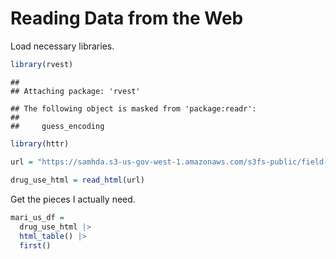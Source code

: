 Reading Data from the Web
================

Load necessary libraries.

``` r
library(rvest)
```

    ## 
    ## Attaching package: 'rvest'

    ## The following object is masked from 'package:readr':
    ## 
    ##     guess_encoding

``` r
library(httr)
```

``` r
url = "https://samhda.s3-us-gov-west-1.amazonaws.com/s3fs-public/field-uploads/2k15StateFiles/NSDUHsaeShortTermCHG2015.htm"
  
drug_use_html = read_html(url)
```

Get the pieces I actually need.

``` r
mari_us_df = 
  drug_use_html |> 
  html_table() |> 
  first()
```
